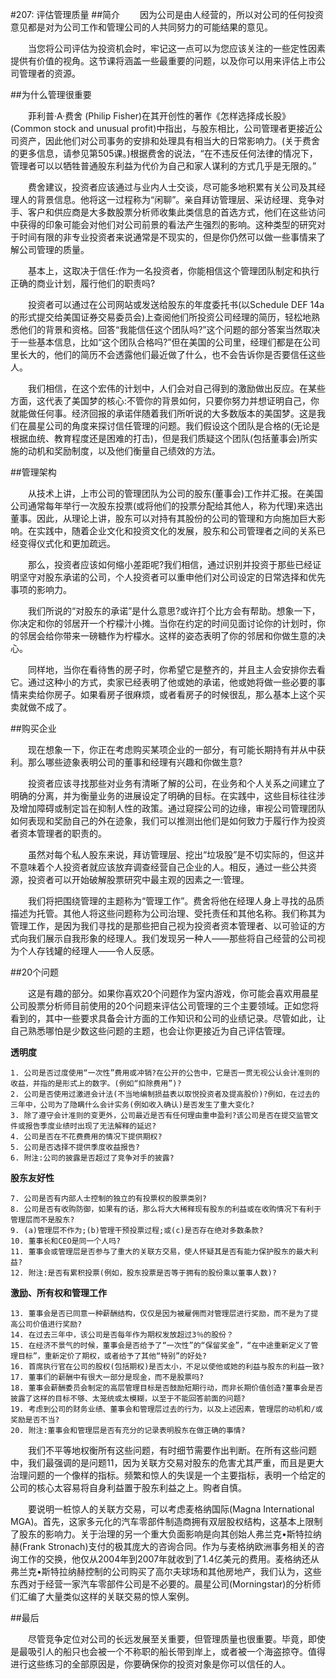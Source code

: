 #207: 评估管理质量
##简介
　　因为公司是由人经营的，所以对公司的任何投资意见都是对为公司工作和管理公司的人共同努力的可能结果的意见。

　　当您将公司评估为投资机会时，牢记这一点可以为您应该关注的一些定性因素提供有价值的视角。这节课将涵盖一些最重要的问题，以及你可以用来评估上市公司管理者的资源。

##为什么管理很重要

　　菲利普·A·费舍 (Philip Fisher)在其开创性的著作《怎样选择成长股》(Common stock and unusual profit)中指出，与股东相比，公司管理者更接近公司资产，因此他们对公司事务的安排和处理具有相当大的日常影响力。(关于费舍的更多信息，请参见第505课。)根据费舍的说法，“在不违反任何法律的情况下，管理者可以以牺牲普通股东利益为代价为自己和家人谋利的方式几乎是无限的。”

　　费舍建议，投资者应该通过与业内人士交谈，尽可能多地积累有关公司及其经理人的背景信息。他将这一过程称为“闲聊”。亲自拜访管理层、采访经理、竞争对手、客户和供应商是大多数股票分析师收集此类信息的首选方式，他们在这些访问中获得的印象可能会对他们对公司前景的看法产生强烈的影响。这种类型的研究对于时间有限的非专业投资者来说通常是不现实的，但是你仍然可以做一些事情来了解公司管理的质量。

　　基本上，这取决于信任:作为一名投资者，你能相信这个管理团队制定和执行正确的商业计划，履行他们的职责吗?

　　投资者可以通过在公司网站或发送给股东的年度委托书(以Schedule DEF 14a的形式提交给美国证券交易委员会)上查阅他们所投资公司经理的简历，轻松地熟悉他们的背景和资格。回答“我能信任这个团队吗?”这个问题的部分答案当然取决于一些基本信息，比如“这个团队合格吗?”但在美国的公司里，经理们都是在公司里长大的，他们的简历不会透露他们最近做了什么，也不会告诉你是否要信任这些人。

　　我们相信，在这个宏伟的计划中，人们会对自己得到的激励做出反应。在某些方面，这代表了美国梦的核心:不管你的背景如何，只要你努力并想证明自己，你就能做任何事。经济回报的承诺伴随着我们所听说的大多数版本的美国梦。这是我们在晨星公司的角度来探讨信任管理的问题。我们假设这个团队是合格的(无论是根据血统、教育程度还是困难的打击)，但是我们质疑这个团队(包括董事会)所实施的动机和奖励制度，以及他们衡量自己绩效的方法。

##管理架构

　　从技术上讲，上市公司的管理团队为公司的股东(董事会)工作并汇报。在美国公司通常每年举行一次股东投票(或将他们的投票分配给其他人，称为代理)来选出董事。因此，从理论上讲，股东可以对持有其股份的公司的管理和方向施加巨大影响。在实践中，随着企业文化和投资文化的发展，股东和公司管理者之间的关系已经变得仪式化和更加疏远。

　　那么，投资者应该如何缩小差距呢?我们相信，通过识别并投资于那些已经证明坚守对股东承诺的公司，个人投资者可以重申他们对公司设定的日常选择和优先事项的影响力。

　　我们所说的“对股东的承诺”是什么意思?或许打个比方会有帮助。想象一下，你决定和你的邻居开一个柠檬汁小摊。当你在约定的时间见面讨论你的计划时，你的邻居会给你带来一磅糖作为柠檬水。这样的姿态表明了你的邻居和你做生意的决心。

　　同样地，当你在看待售的房子时，你希望它是整齐的，并且主人会安排你去看它。通过这种小的方式，卖家已经表明了他或她的承诺，他或她将做一些必要的事情来卖给你房子。如果看房子很麻烦，或者看房子的时候很乱，那么基本上这个买卖就做不成了。

##购买企业

　　现在想象一下，你正在考虑购买某项企业的一部分，有可能长期持有并从中获利。那么哪些迹象表明公司的董事和经理有兴趣和你做生意?

　　投资者应该寻找那些对业务有清晰了解的公司，在业务和个人关系之间建立了明确的分离，并为衡量业务的进展设定了明确的目标。在实践中，这些目标往往涉及增加障碍或制定旨在抑制人性的政策。通过窥探公司的边缘，审视公司管理团队如何表现和奖励自己的外在迹象，我们可以推测出他们是如何致力于履行作为投资者资本管理者的职责的。

　　虽然对每个私人股东来说，拜访管理层、挖出“垃圾股”是不切实际的，但这并不意味着个人投资者就应该放弃调查经营自己企业的人。相反，通过一些公共资源，投资者可以开始破解股票研究中最主观的因素之一:管理。

　　我们将把围绕管理的主题称为“管理工作”。费舍将他在经理人身上寻找的品质描述为托管。其他人将这些问题称为公司治理、受托责任和其他名称。我们称其为管理工作，是因为我们寻找的是那些把自己视为投资者资本管理者、以可验证的方式向我们展示自我形象的经理人。我们发现另一种人——那些将自己经营的公司视为个人存钱罐的经理人——令人反感。

##20个问题

　　这是有趣的部分。如果你喜欢20个问题作为室内游戏，你可能会喜欢用晨星公司股票分析师目前使用的20个问题来评估公司管理的三个主要领域。正如您将看到的，其中一些要求具备会计方面的工作知识和公司的业绩记录。尽管如此，让自己熟悉哪怕是少数这些问题的主题，也会让你更接近为自己评估管理。

**透明度**

    1. 公司是否过度使用“一次性”费用或冲销?在公开的公告中，它是否一贯无视公认会计准则的收益，并指的是形式上的数字。(例如“扣除费用”)?
    2. 公司是否使用过激进会计法(不当地编制损益表以取悦投资者及提高股价)?例如，在过去的三年中，公司为了隐瞒什么会计实务(例如收入确认)是否发生了重大变化?
    3. 除了遵守会计准则的变更外，公司最近是否有任何理由重申盈利?该公司是否在提交监管文件或报告季度业绩时出现了无法解释的延迟?
    4. 公司是否在不花费费用的情况下提供期权?
    5. 公司是否选择不提供季度收益报告?
    6. 附注:公司的披露是否超过了竞争对手的披露?

**股东友好性**

    7. 公司是否有内部人士控制的独立的有投票权的股票类别?
    8. 公司是否有收购防御，如果有的话，那么将大大稀释现有股东的利益或在收购情况下有利于管理层而不是股东?
    9. (a)管理层不作为;(b)管理干预投票过程;或(c)是否存在绝对多数条款?
    10. 董事长和CEO是同一个人吗?
    11. 董事会或管理层是否参与了重大的关联方交易，使人怀疑其是否有能力保护股东的最大利益?
    12. 附注:是否有累积投票(例如，股东投票是否等于拥有的股份乘以董事人数)?

**激励、所有权和管理工作**

    13. 董事会是否已同意一种薪酬结构，仅仅是因为被雇佣而对管理层进行奖励，而不是为了提高公司价值进行奖励?
    14. 在过去三年中，该公司是否每年作为期权发放超过3％的股份？
    15. 在经济不景气的时候，董事会是否给予了“一次性”的“保留奖金”，“在中途重新定义了管理目标”，重新定价了期权，或者给予了其他“特别”的好处?
    16. 首席执行官在公司的股权(包括期权)是否太小，不足以使他或她的利益与股东的利益一致?
    17. 董事们的薪酬中有很大一部分是现金，而不是股票吗?
    18. 董事会薪酬委员会制定的高层管理目标是否鼓励短期行动，而非长期价值创造?董事会是否披露了这样的目标不够、太笼统或太模糊，以至于不能回答前面的问题?
    19. 考虑到公司的财务业绩、董事会和管理层过去的行为，以及上述因素，管理层的动机和/或奖励是否不当?
    20. 附注:董事会和管理层是否有充分的记录表明股东在做正确的事情?

　　我们不平等地权衡所有这些问题，有时细节需要作出判断。在所有这些问题中，我们最强调的是问题11，因为关联方交易对股东的危害尤其严重，而且是更大治理问题的一个像样的指标。频繁和惊人的失误是一个主要指标，表明一个给定的公司的核心太容易将自身利益置于股东利益之上。购者自慎。

　　要说明一桩惊人的关联方交易，可以考虑麦格纳国际(Magna International MGA)。首先，这家多元化的汽车零部件制造商拥有双层股权结构，这基本上限制了股东的影响力。关于治理的另一个重大负面影响是向其创始人弗兰克•斯特拉纳赫(Frank Stronach)支付的极其庞大的咨询合同。作为与麦格纳欧洲事务相关的咨询工作的交换，他仅从2004年到2007年就收到了1.4亿美元的费用。麦格纳还从弗兰克•斯特拉纳赫控制的公司购买了高尔夫球场和其他房地产，我们认为，这些东西对于经营一家汽车零部件公司是不必要的。晨星公司(Morningstar)的分析师们汇编了大量类似这样的关联交易的惊人案例。

##最后

　　尽管竞争定位对公司的长远发展至关重要，但管理质量也很重要。毕竟，即使是最吸引人的船只也会被一个不称职的船长带到岸上，或者被一个海盗掠夺。值得进行这些练习的全部原因是，你要确保你的投资对象是你可以信任的人。

